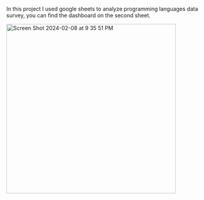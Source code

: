 In this project I used google sheets to analyze programming languages data survey, you can find the dashboard on the second sheet.


<img width="442" alt="Screen Shot 2024-02-08 at 9 35 51 PM" src="https://github.com/hadianasliwa/Excel_Project_Dashboard/assets/143214684/78061f51-db1d-4e90-8a93-4ea63dca4aad">
